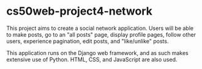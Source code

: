 # cs50web-project4-network

This project aims to create a social network application. Users will be able to make posts, go to an "all posts" page, display profile pages, follow other users, experience pagination, edit posts, and "like/unlike" posts.

This application runs on the Django web framework, and as such makes extensive use of Python. HTML, CSS, and JavaScript are also used.